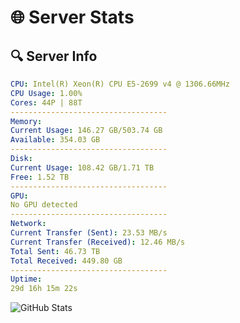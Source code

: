 # 🌐 Server Stats
## 🔍 Server Info
```yaml
CPU: Intel(R) Xeon(R) CPU E5-2699 v4 @ 1306.66MHz
CPU Usage: 1.00%
Cores: 44P | 88T
-----------------------------------
Memory:
Current Usage: 146.27 GB/503.74 GB
Available: 354.03 GB
-----------------------------------
Disk:
Current Usage: 108.42 GB/1.71 TB
Free: 1.52 TB
-----------------------------------
GPU:
No GPU detected
-----------------------------------
Network:
Current Transfer (Sent): 23.53 MB/s
Current Transfer (Received): 12.46 MB/s
Total Sent: 46.73 TB
Total Received: 449.80 GB
-----------------------------------
Uptime:
29d 16h 15m 22s
```
![GitHub Stats](https://img.shields.io/badge/Updated-2025-04-06_13:38:11-blue)